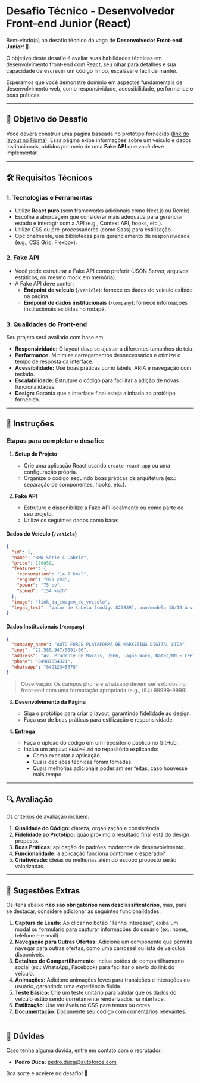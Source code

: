 # Desafio Técnico - Desenvolvedor Front-end Junior (React)

Bem-vindo(a) ao desafio técnico da vaga de **Desenvolvedor Front-end Junior**! 🎉

O objetivo deste desafio é avaliar suas habilidades técnicas em desenvolvimento front-end com React, seu olhar para detalhes e sua capacidade de escrever um código limpo, escalável e fácil de manter.

Esperamos que você demonstre domínio em aspectos fundamentais de desenvolvimento web, como responsividade, acessibilidade, performance e boas práticas.

---

## 🎯 Objetivo do Desafio

Você deverá construir uma página baseada no protótipo fornecido ([link do layout no Figma](https://www.figma.com/design/mEuuuja11kYw9M9swY69wl/Desafio-Genius?node-id=0-1&p=f&t=go1lJa0CjhRyCFY3-0)). Essa página exibe informações sobre um veículo e dados institucionais, obtidos por meio de uma **Fake API** que você deve implementar.

---

## 🛠️ Requisitos Técnicos

### 1. **Tecnologias e Ferramentas**

- Utilize **React puro** (sem frameworks adicionais como Next.js ou Remix).
- Escolha a abordagem que considerar mais adequada para gerenciar estado e interagir com a API (e.g., Context API, hooks, etc.).
- Utilize CSS ou pré-processadores (como Sass) para estilização.
- Opcionalmente, use bibliotecas para gerenciamento de responsividade (e.g., CSS Grid, Flexbox).

### 2. **Fake API**

- Você pode estruturar a Fake API como preferir (JSON Server, arquivos estáticos, ou mesmo mock em memória).
- A Fake API deve conter:
  - **Endpoint de veículo** (`/vehicle`): fornece os dados do veículo exibido na página.
  - **Endpoint de dados institucionais** (`/company`): fornece informações institucionais exibidas no rodapé.

### 3. **Qualidades do Front-end**

Seu projeto será avaliado com base em:

- **Responsividade:** O layout deve se ajustar a diferentes tamanhos de tela.
- **Performance:** Minimize carregamentos desnecessários e otimize o tempo de resposta da interface.
- **Acessibilidade:** Use boas práticas como labels, ARIA e navegação com teclado.
- **Escalabilidade:** Estruture o código para facilitar a adição de novas funcionalidades.
- **Design:** Garanta que a interface final esteja alinhada ao protótipo fornecido.

---

## 📝 Instruções

### Etapas para completar o desafio:

1. **Setup do Projeto**

   - Crie uma aplicação React usando `create-react-app` ou uma configuração própria.
   - Organize o código seguindo boas práticas de arquitetura (ex.: separação de componentes, hooks, etc.).

2. **Fake API**
   - Estruture e disponibilize a Fake API localmente ou como parte do seu projeto.
   - Utilize os seguintes dados como base:

#### Dados do Veículo (`/vehicle`)

```json
{
  "id": 1,
  "name": "BMW Série 4 Cabrio",
  "price": 179950,
  "features": {
    "consumption": "14.7 km/l",
    "engine": "999 cm3",
    "power": "75 cv",
    "speed": "154 km/h"
  },
  "image": "link_da_imagem_do_veículo",
  "legal_text": "Valor de tabela (código 823839), ano/modelo 18/19 à vista a partir de R$ 179.950 ou financiado com entrada de R$ 40.490 (40%) e mais 24 prestações mensais de R$ 1.286, taxa de juros 0% a.m. e 0% a.a. Total da operação: R$ 205.874. Oferta válida para veículos com pintura sólida."
}
```

#### Dados Institucionais (`/company`)

```json
{
  "company_name": "AUTO FORCE PLATAFORMA DE MARKETING DIGITAL LTDA",
  "cnpj": "22.580.947/0001-06",
  "address": "Av. Prudente de Morais, 3966, Lagoa Nova, Natal/RN – CEP 59056-200",
  "phone": "84987654321",
  "whatsapp": "84912345678"
}
```

> Observação: Os campos phone e whatsapp devem ser exibidos no front-end com uma formatação apropriada (e.g., (84) 99999-9999).

3. **Desenvolvimento da Página**

   - Siga o protótipo para criar o layout, garantindo fidelidade ao design.
   - Faça uso de boas práticas para estilização e responsividade.

4. **Entrega**
   - Faça o upload do código em um repositório público no GitHub.
   - Inclua um arquivo `README.md` no repositório explicando:
     - Como executar a aplicação.
     - Quais decisões técnicas foram tomadas.
     - Quais melhorias adicionais poderiam ser feitas, caso houvesse mais tempo.

---

## 🔍 Avaliação

Os critérios de avaliação incluem:

1. **Qualidade do Código:** clareza, organização e consistência.
2. **Fidelidade ao Protótipo:** quão próximo o resultado final está do design proposto.
3. **Boas Práticas:** aplicação de padrões modernos de desenvolvimento.
4. **Funcionalidade:** a aplicação funciona conforme o esperado?
5. **Criatividade:** ideias ou melhorias além do escopo proposto serão valorizadas.

---

## 🌟 Sugestões Extras

Os itens abaixo **não são obrigatórios nem desclassificatórios**, mas, para se destacar, considere adicionar as seguintes funcionalidades:

1. **Captura de Leads:** Ao clicar no botão "Tenho Interesse", exiba um modal ou formulário para capturar informações do usuário (ex.: nome, telefone e e-mail).
2. **Navegação para Outras Ofertas:** Adicione um componente que permita navegar para outras ofertas, como uma carrossel ou lista de veículos disponíveis.
3. **Detalhes de Compartilhamento:** Inclua botões de compartilhamento social (ex.: WhatsApp, Facebook) para facilitar o envio do link do veículo.
4. **Animações:** Adicione animações leves para transições e interações do usuário, garantindo uma experiência fluida.
5. **Teste Básico:** Crie um teste unitário para validar que os dados do veículo estão sendo corretamente renderizados na interface.
6. **Estilização**: Use variáveis no CSS para temas ou cores.
7. **Documentação**: Documente seu código com comentários relevantes.

---

## 📩 Dúvidas

Caso tenha alguma dúvida, entre em contato com o recrutador:

- **Pedro Duca:** pedro.duca@autoforce.com

Boa sorte e acelere no desafio! 🚀

